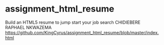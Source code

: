# assignment_html_resume
Build an HTML5 resume to jump start your job search
CHIDIEBERE RAPHAEL NKWAZEMA
https://github.com/KingCyrus/assignment_html_resume/blob/master/index.html
